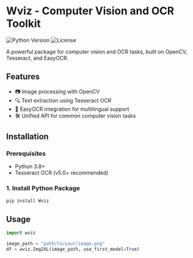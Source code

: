 # Wviz - Computer Vision and OCR Toolkit

![Python Version](https://img.shields.io/badge/python-3.8%2B-blue)
![License](https://img.shields.io/badge/license-MIT-green)

A powerful package for computer vision and OCR tasks, built on OpenCV, Tesseract, and EasyOCR.

## Features

- 📷 Image processing with OpenCV
- 🔍 Text extraction using Tesseract OCR
- 🚀 EasyOCR integration for multilingual support
- 🛠️ Unified API for common computer vision tasks

## Installation

### Prerequisites

- Python 3.8+
- Tesseract OCR (v5.0+ recommended)

### 1. Install Python Package

```bash
pip install Wviz

```

## Usage

```python
import wviz

image_path = "path/to/your/image.png"
df = wviz.Img2XL(image_path, use_first_model=True)
```